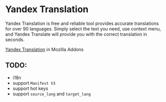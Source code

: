 # Yandex Translation

Yandex Translation is free and reliable tool provides accurate translations for over 90 languages. Simply select the text you need, use context menu, and Yandex Translate will provide you with the correct translation in seconds.

[Yandex Translation](https://addons.mozilla.org/en-US/firefox/addon/to-yandex-translate/) in Mozilla Addons

## TODO:

- i18n
- support `Manifest V3`
- support hot keys
- support `source_lang` and `target_lang`
